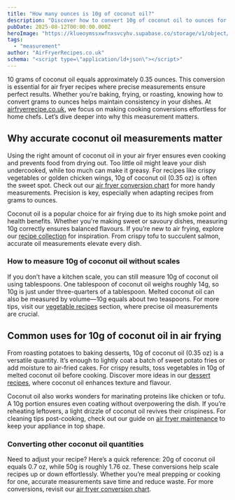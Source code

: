 ```yaml
---
title: "How many ounces is 10g of coconut oil?"
description: "Discover how to convert 10g of coconut oil to ounces for perfect air fryer recipes. Get accurate measurements in seconds!"
pubDate: 2025-08-12T00:00:00.000Z
heroImage: "https://klueoymssxwfnxsvcyhv.supabase.co/storage/v1/object/public/md/how-many-ounces-is-10g-of-coconut-oil-6fa8c38c.webp"
tags:
  - "measurement"
author: "AirFryerRecipes.co.uk"
schema: "<script type=\"application/ld+json\"></script>"
---
```


<p>10 grams of coconut oil equals approximately 0.35 ounces. This conversion is essential for air fryer recipes where precise measurements ensure perfect results. Whether you're baking, frying, or roasting, knowing how to convert grams to ounces helps maintain consistency in your dishes. At <a href=https://www.airfryerrecipe.co.uk>airfryerrecipe.co.uk</a>, we focus on making cooking conversions effortless for home chefs. Let’s dive deeper into why this measurement matters.</p>  

<h2>Why accurate coconut oil measurements matter</h2>  
<p>Using the right amount of coconut oil in your air fryer ensures even cooking and prevents food from drying out. Too little oil might leave your dish undercooked, while too much can make it greasy. For recipes like crispy vegetables or golden chicken wings, 10g of coconut oil (0.35 oz) is often the sweet spot. Check out our <a href=https://www.airfryerrecipe.co.uk/air-fryer-conversion-chart>air fryer conversion chart</a> for more handy measurements. Precision is key, especially when adapting recipes from grams to ounces.</p>  

<p>Coconut oil is a popular choice for air frying due to its high smoke point and health benefits. Whether you're making sweet or savoury dishes, measuring 10g correctly ensures balanced flavours. If you’re new to air frying, explore our <a href=https://www.airfryerrecipe.co.uk/recipes>recipe collection</a> for inspiration. From crispy tofu to succulent salmon, accurate oil measurements elevate every dish.</p>  

<h3>How to measure 10g of coconut oil without scales</h3>  
<p>If you don’t have a kitchen scale, you can still measure 10g of coconut oil using tablespoons. One tablespoon of coconut oil weighs roughly 14g, so 10g is just under three-quarters of a tablespoon. Melted coconut oil can also be measured by volume—10g equals about two teaspoons. For more tips, visit our <a href=https://www.airfryerrecipe.co.uk/recipe-category/vegetables>vegetable recipes</a> section, where precise oil measurements are crucial.</p>  

<h2>Common uses for 10g of coconut oil in air frying</h2>  
<p>From roasting potatoes to baking desserts, 10g of coconut oil (0.35 oz) is a versatile quantity. It’s enough to lightly coat a batch of sweet potato fries or add moisture to air-fried cakes. For crispy results, toss vegetables in 10g of melted coconut oil before cooking. Discover more ideas in our <a href=https://www.airfryerrecipe.co.uk/recipe-category/dessert>dessert recipes</a>, where coconut oil enhances texture and flavour.</p>  

<p>Coconut oil also works wonders for marinating proteins like chicken or tofu. A 10g portion ensures even coating without overpowering the dish. If you’re reheating leftovers, a light drizzle of coconut oil revives their crispiness. For cleaning tips post-cooking, check out our guide on <a href=https://www.airfryerrecipe.co.uk/air-fryer-cleaner>air fryer maintenance</a> to keep your appliance in top shape.</p>  

<h3>Converting other coconut oil quantities</h3>  
<p>Need to adjust your recipe? Here’s a quick reference: 20g of coconut oil equals 0.7 oz, while 50g is roughly 1.76 oz. These conversions help scale recipes up or down effortlessly. Whether you’re meal prepping or cooking for one, accurate measurements save time and reduce waste. For more conversions, revisit our <a href=https://www.airfryerrecipe.co.uk/air-fryer-conversion-chart>air fryer conversion chart</a>.</p>